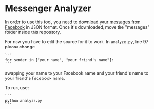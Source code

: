 # Messenger Analyzer

In order to use this tool, you need to [download your messages from Facebook](https://www.zapptales.com/en/download-facebook-messenger-chat-history-how-to/#:~:text=Open%20your%20Facebook%20account%20and,information%E2%80%A6%E2%80%9C%20(4).&text=On%20this%20page%20you%20can,want%20to%20download%20from%20Facebook.) in JSON format. Once it's downloaded, move the "messages" folder inside this repository.

For now you have to edit the source for it to work. In `analyze.py`, line 97 please change:

    ```
    for sender in ["your name", "your friend's name"]:
    ```

swapping your name to your Facebook name and your friend's name to your friend's Facebook name.

To run, use:
    
    ```
    python analyze.py
    ```